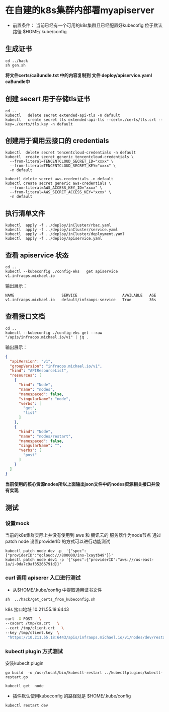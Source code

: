 # 在自建的k8s集群内部署myapiserver


- 前置条件： 当前已经有一个可用的k8s集群且已经配置好kubecofig 位于默认路径 $HOME/.kube/config



## 生成证书

```shell
cd ../hack
sh gen.sh
```

**将文件certs/caBundle.txt 中的内容复制到 文件 deploy/apiservice.yaml  caBundle中**


## 创建 secert 用于存储tls证书

```shell
cd ..
kubectl   delete secret extended-api-tls -n default
kubectl   create secret tls extended-api-tls --cert=./certs/tls.crt --key=./certs/tls.key -n default
```


##  创建用于调用云接口的 credentials

```shell
kubectl  delete secret tencentcloud-credentials -n default
kubectl  create secret generic tencentcloud-credentials \
  --from-literal=TENCENTCLOUD_SECRET_ID="xxxx" \
  --from-literal=TENCENTCLOUD_SECRET_KEY="xxxx" \
  -n default
```


```shell
kubectl delete secret aws-credentials -n default
kubectl create secret generic aws-credentials \
  --from-literal=AWS_ACCESS_KEY_ID="xxxx" \
  --from-literal=AWS_SECRET_ACCESS_KEY="xxxx" \
  -n default
```



## 执行清单文件


```shell
kubectl  apply -f ../deploy/inCluster/rbac.yaml
kubectl  apply -f ../deploy/inCluster/service.yaml
kubectl  apply -f ../deploy/inCluster/deployment.yaml
kubectl  apply -f ../deploy/apiservice.yaml
```



##  查看 apiservice 状态


```shell
cd ..
kubectl --kubeconfig ./config-eks   get apiservice v1.infraops.michael.io
```

输出展示：

```text
NAME                     SERVICE                    AVAILABLE   AGE
v1.infraops.michael.io   default/infraops-service   True        36s
```


## 查看接口文档

```shell
cd ..
kubectl --kubeconfig ./config-eks get --raw   "/apis/infraops.michael.io/v1" | jq .
```

输出展示：

```json
{
  "apiVersion": "v1",
  "groupVersion": "infraops.michael.io/v1",
  "kind": "APIResourceList",
  "resources": [
    {
      "kind": "Node",
      "name": "nodes",
      "namespaced": false,
      "singularName": "node",
      "verbs": [
        "get",
        "list"
      ]
    },
    {
      "kind": "Node",
      "name": "nodes/restart",
      "namespaced": false,
      "singularName": "",
      "verbs": [
        "post"
      ]
    }
  ]
}
```

**当前使用的核心资源nodes所以上面输出json文件中的nodes资源相关接口并没有实现**



## 测试


### 设置mock

当前的k8s集群实际上并没有使用到 aws 和 腾讯云的 服务器作为node节点 通过patch node 设置providerID 的方式可以进行功能测试

```shell
kubectl patch node dev -p  '{"spec":{"providerID":"qcloud:///800000/ins-lxaytb49"}}'
kubectl patch node dev1 -p '{"spec":{"providerID":"aws:///us-east-1a/i-0da7c9af35266791d}}'
```



### curl 调用 apiserer 入口进行测试

- 从$HOME/.kube/config 中提取通用证书文件

```shell
sh  ../hack/get_certs_from_kubeconfig.sh
```

k8s 接口地址  10.211.55.18:6443

```bash
curl -X POST   \
--cacert /tmp/ca.crt   \
--cert /tmp/client.crt   \
--key /tmp/client.key  \
 "https://10.211.55.18:6443/apis/infraops.michael.io/v1/nodes/dev/restart"
```


###  kubectl  plugin 方式测试

安装kubeclt plugin

```shell
go build  -o /usr/local/bin/kubectl-restart ../kubectlplugins/kubectl-restart.go
```


```shell
kubectl get  node
```


- 插件默认使用kubeconfig 的路径就是 $HOME/.kube/config

```shell
kubectl restart dev
```

